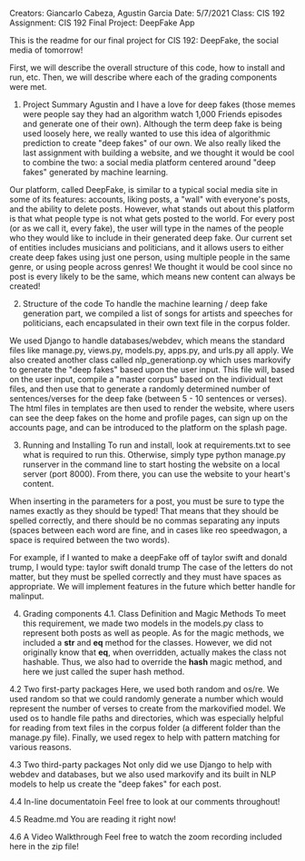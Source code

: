 Creators: Giancarlo Cabeza, Agustin Garcia
Date: 5/7/2021
Class: CIS 192
Assignment: CIS 192 Final Project: DeepFake App


This is the readme for our final project for CIS 192: DeepFake, the social media of tomorrow!

First, we will describe the overall structure of this code, how to install and run, etc. Then, we will describe where each of the grading
components were met.


1. Project Summary
Agustin and I have a love for deep fakes (those memes were people say they had an algorithm watch 1,000 Friends episodes and generate one of their own). Although the term deep fake is being used loosely here, we really wanted to use this idea of algorithmic prediction to create "deep fakes" of our own. We also really liked the last assignment with building a website, and we thought it would be cool to combine the two: a social media platform centered around "deep fakes" generated by machine learning.

Our platform, called DeepFake, is similar to a typical social media site in some of its features: accounts, liking posts, a "wall" with everyone's posts, and the ability to delete posts. However, what stands out about this platform is that what people type is not what gets posted to the world. For every post (or as we call it, every fake), the user will type in the names of the people who they would like to include in their generated deep fake. Our current set of entities includes musicians and politicians, and it allows users to either create deep fakes using just one person, using multiple people in the same genre, or using people across genres! We thought it would be cool since no post is every likely to be the same, which means new content can always be created!


2. Structure of the code
To handle the machine learning / deep fake generation part, we compiled a list of songs for artists and speeches for politicians, each encapsulated in their own text file in the corpus folder.

We used Django to handle databases/webdev, which means the standard files like manage.py, views.py, models.py, apps.py, and urls.py all apply. We also created another class called nlp_generationp.oy which uses markovify to generate the "deep fakes" based upon the user input. This file will, based on the user input, compile a "master corpus" based on the individual text files, and then use that to generate a randomly determined number of sentences/verses for the deep fake (between 5 - 10 sentences or verses). The html files in templates are then used to render the website, where users can see the deep fakes on the home and profile pages, can sign up on the accounts page, and can be introduced to the platform on the splash page.

3. Running and Installing
To run and install, look at requirements.txt to see what is required to run this. Otherwise, simply type python manage.py runserver in the command line to start hosting the website on a local server (port 8000). From there, you can use the website to your heart's content.

When inserting in the parameters for a post, you must be sure to type the names exactly as they should be typed! That means that they should be spelled correctly, and there should be no commas separating any inputs (spaces between each word are fine, and in cases like reo speedwagon, a space is required between the two words).

For example, if I wanted to make a deepFake off of taylor swift and donald trump, I would type:
taylor swift donald trump
The case of the letters do not matter, but they must be spelled correctly and they must have spaces as appropriate. We will implement features in the future which better handle for malinput.


4. Grading components
4.1. Class Definition and Magic Methods
To meet this requirement, we made two models in the models.py class to represent both posts as well as people. As for the magic methods, we included a __str__ and __eq__ method for the classes. However, we did not originally know that __eq__, when overridden, actually makes the class not hashable. Thus, we also had to override the __hash__ magic method, and here we just called the super hash method. 

4.2 Two first-party packages
Here, we used both random and os/re. We used random so that we could randomly generate a number which would represent the number of verses to create from the markovified model. We used os to handle file paths and directories, which was especially helpful for reading from text files in the corpus folder (a different folder than the manage.py file). Finally, we used regex to help with pattern matching for various reasons.

4.3 Two third-party packages
Not only did we use Django to help with webdev and databases, but we also used markovify and its built in NLP models to help us create the "deep fakes" for each post.

4.4 In-line documentatoin
Feel free to look at our comments throughout!

4.5 Readme.md
You are reading it right now!

4.6 A Video Walkthrough
Feel free to watch the zoom recording included here in the zip file!